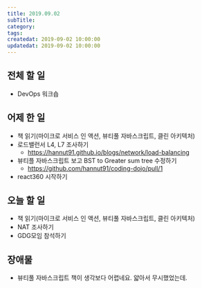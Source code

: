 ```yaml
---
title: 2019.09.02
subTitle: 
category: 
tags: 
createdat: 2019-09-02 10:00:00
updatedat: 2019-09-02 10:00:00
---
```


## 전체 할 일

* DevOps 워크숍

## 어제 한 일

* 책 읽기(마이크로 서비스 인 액션, 뷰티풀 자바스크립트, 클린 아키텍처)
* 로드밸런서 L4, L7 조사하기
  * <https://hannut91.github.io/blogs/network/load-balancing>
* 뷰티플 자바스크립트 보고 BST to Greater sum tree 수정하기
  * <https://github.com/hannut91/coding-dojo/pull/1>
* react360 시작하기

## 오늘 할 일

* 책 읽기(마이크로 서비스 인 액션, 뷰티풀 자바스크립트, 클린 아키텍처)
* NAT 조사하기
* GDG모임 참석하기

## 장애물

* 뷰티풀 자바스크립트 책이 생각보다 어렵네요. 얇아서 무시했었는데.
